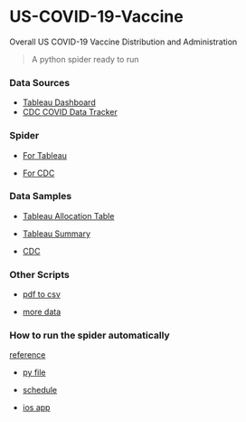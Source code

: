 # US-COVID-19-Vaccine

Overall US COVID-19 Vaccine Distribution and Administration

> A python spider ready to run


### Data Sources

* [Tableau Dashboard](https://public.tableau.com/profile/benjamin.renton#!/vizhome/COVID-19VaccineAllocationDashboard/Dashboard1)
* [CDC COVID Data Tracker](https://covid.cdc.gov/covid-data-tracker/#vaccinations)

### Spider

* [For Tableau](https://github.com/fudab/US-COVID-19-Vaccine/blob/main/spiders/utils_spider.ipynb)

* [For CDC](https://github.com/fudab/US-COVID-19-Vaccine/blob/main/spiders/utils_spider_CDC.ipynb)

### Data Samples

* [Tableau Allocation Table](https://github.com/fudab/US-COVID-19-Vaccine/blob/main/data/tableau/pdf/Allocation%20Table%20(71).pdf)

* [Tableau Summary](https://github.com/fudab/US-COVID-19-Vaccine/blob/main/data/tableau/pdf/Summary%20(49).pdf)

* [CDC](https://github.com/fudab/US-COVID-19-Vaccine/blob/main/data/CDC/csv/vaccine_210113.csv)

### Other Scripts

* [pdf to csv](https://github.com/fudab/US-COVID-19-Vaccine/blob/main/scripts/utils_pdf_to_csv.ipynb)

* [more data](https://github.com/fudab/US-COVID-19-Vaccine/blob/main/scripts/utils_common.ipynb)

### How to run the spider automatically

[reference](https://medium.com/analytics-vidhya/effortlessly-automate-your-python-scripts-cd295697dff6)

* [py file](https://github.com/fudab/US-COVID-19-Vaccine/blob/main/ios-app/utils_spider.py)

* [schedule](https://github.com/fudab/US-COVID-19-Vaccine/blob/main/ios-app/schedule)

* [ios app](https://github.com/fudab/US-COVID-19-Vaccine/tree/main/ios-app)


